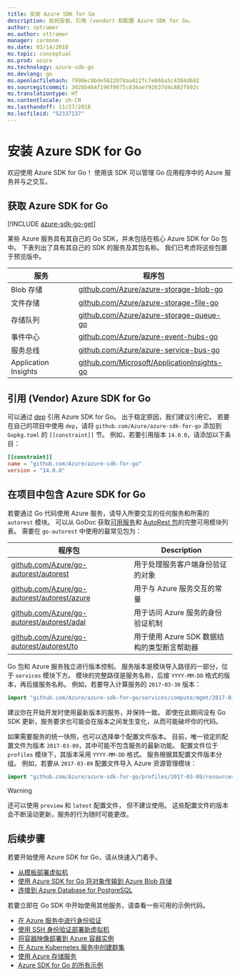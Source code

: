 ```yaml
---
title: 安装 Azure SDK for Go
description: 如何安装、引用 (vendor) 和配置 Azure SDK for Go。
author: sptramer
ms.author: sttramer
manager: carmonm
ms.date: 03/14/2018
ms.topic: conceptual
ms.prod: azure
ms.technology: azure-sdk-go
ms.devlang: go
ms.openlocfilehash: 7990ec8bde5622078aa822fc7e66ba5c4384d682
ms.sourcegitcommit: 3d26b464f196f8675c636ae792637d4c882fb92c
ms.translationtype: HT
ms.contentlocale: zh-CN
ms.lasthandoff: 11/27/2018
ms.locfileid: "52337137"
---
```

# <a name="install-the-azure-sdk-for-go"></a>安装 Azure SDK for Go

欢迎使用 Azure SDK for Go！ 使用该 SDK 可以管理 Go 应用程序中的 Azure 服务并与之交互。

## <a name="get-the-azure-sdk-for-go"></a>获取 Azure SDK for Go

[!INCLUDE [azure-sdk-go-get](includes/azure-sdk-go-get.md)]

某些 Azure 服务具有其自己的 Go SDK，并未包括在核心 Azure SDK for Go 包中。 下表列出了具有其自己的 SDK 的服务及其包名称。 我们已考虑将这些包置于预览版中。

| 服务 | 程序包 |
|---------|---------|
| Blob 存储 | [github.com/Azure/azure-storage-blob-go](https://github.com/Azure/azure-storage-blob-go) |
| 文件存储 | [github.com/Azure/azure-storage-file-go](https://github.com/Azure/azure-storage-file-go) |
| 存储队列 | [github.com/Azure/azure-storage-queue-go](https://github.com/Azure/azure-storage-queue-go) |
| 事件中心 | [github.com/Azure/azure-event-hubs-go](https://github.com/Azure/azure-event-hubs-go) |
| 服务总线 | [github.com/Azure/azure-service-bus-go](https://github.com/Azure/azure-service-bus-go) |
| Application Insights | [github.com/Microsoft/ApplicationInsights-go](https://github.com/Microsoft/ApplicationInsights-go) |

## <a name="vendor-the-azure-sdk-for-go"></a>引用 (Vendor) Azure SDK for Go

可以通过 [dep](https://github.com/golang/dep) 引用 Azure SDK for Go。 出于稳定原因，我们建议引用它。 若要在自己的项目中使用 `dep`，请将 `github.com/Azure/azure-sdk-for-go` 添加到 `Gopkg.toml` 的 `[[constraint]]` 节。 例如，若要引用版本 `14.0.0`，请添加以下条目：

```toml
[[constraint]]
name = "github.com/Azure/azure-sdk-for-go"
version = "14.0.0"
```

## <a name="include-the-azure-sdk-for-go-in-your-project"></a>在项目中包含 Azure SDK for Go

若要通过 Go 代码使用 Azure 服务，请导入所要交互的任何服务和所需的 `autorest` 模块。
可以从 GoDoc 获取[可用服务](https://godoc.org/github.com/Azure/azure-sdk-for-go)和 [AutoRest 包](https://godoc.org/github.com/Azure/go-autorest)的完整可用模块列表。 需要在 `go-autorest` 中使用的最常见包为：

| 程序包 | Description |
|---------|-------------|
| [github.com/Azure/go-autorest/autorest][autorest] | 用于处理服务客户端身份验证的对象 |
| [github.com/Azure/go-autorest/autorest/azure][autorest/azure] | 用于与 Azure 服务交互的常量 |
| [github.com/Azure/go-autorest/autorest/adal][autorest/adal] | 用于访问 Azure 服务的身份验证机制 |
| [github.com/Azure/go-autorest/autorest/to][autorest/to] | 用于使用 Azure SDK 数据结构的类型断言帮助器 |

[autorest]: https://godoc.org/github.com/Azure/go-autorest/autorest
[autorest/azure]: https://godoc.org/github.com/Azure/go-autorest/autorest/azure
[autorest/adal]: https://godoc.org/github.com/Azure/go-autorest/autorest/adal
[autorest/to]: https://godoc.org/github.com/Azure/go-autorest/autorest/to

Go 包和 Azure 服务独立进行版本控制。 服务版本是模块导入路径的一部分，位于 `services` 模块下方。 模块的完整路径是服务名称，后接 `YYYY-MM-DD` 格式的版本，再后接服务名称。 例如，若要导入计算服务的 `2017-03-30` 版本：

```go
import "github.com/Azure/azure-sdk-for-go/services/compute/mgmt/2017-03-30/compute"
```

建议你在开始开发时使用最新版本的服务，并保持一致。
即使在此期间没有 Go SDK 更新，服务要求也可能会在版本之间发生变化，从而可能破坏你的代码。

如果需要服务的统一快照，也可以选择单个配置文件版本。 目前，唯一锁定的配置文件为版本 `2017-03-09`，其中可能不包含服务的最新功能。 配置文件位于 `profiles` 模块下，其版本采用 `YYYY-MM-DD` 格式。 服务根据其配置文件版本分组。 例如，若要从 `2017-03-09` 配置文件导入 Azure 资源管理模块：

```go
import "github.com/Azure/azure-sdk-for-go/profiles/2017-03-09/resources/mgmt/resources"
```

> [!WARNING]
> 还可以使用 `preview` 和 `latest` 配置文件， 但不建议使用。 这些配置文件的版本会不断滚动更新，服务的行为随时可能更改。

## <a name="next-steps"></a>后续步骤

若要开始使用 Azure SDK for Go，请从快速入门着手。

* [从模板部署虚拟机](azure-sdk-go-qs-vm.md)
* [使用 Azure SDK for Go 将对象传输到 Azure Blob 存储](/azure/storage/blobs/storage-quickstart-blobs-go?toc=%2fgo%2fazure%2ftoc.json)
* [连接到 Azure Database for PostgreSQL](/azure/postgresql/connect-go?toc=%2fgo%2fazure%2ftoc.json)

若要立即在 Go SDK 中开始使用其他服务，请查看一些可用的示例代码。

* [在 Azure 服务中进行身份验证](https://github.com/Azure-Samples/azure-sdk-for-go-samples/tree/master/internal/iam)
* [使用 SSH 身份验证部署新虚拟机](https://github.com/Azure-Samples/azure-sdk-for-go-samples/tree/master/compute)
* [将容器映像部署到 Azure 容器实例](https://github.com/Azure-Samples/azure-sdk-for-go-samples/tree/master/containerinstance)
* [在 Azure Kubernetes 服务中创建群集](https://github.com/Azure-Samples/azure-sdk-for-go-samples/tree/master/containerservice)
* [使用 Azure 存储服务](https://github.com/Azure-Samples/azure-sdk-for-go-samples/tree/master/storage)
* [Azure SDK for Go 的所有示例](https://github.com/azure-samples/azure-sdk-for-go-samples)
